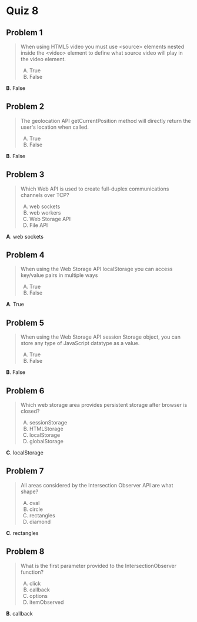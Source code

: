 <style type="text/css">ol { list-style-type: upper-alpha; }</style>

# Quiz 8

## Problem 1

> When using HTML5 video you must use &lt;source&gt; elements nested inside the
  &lt;video&gt; element to define what source video will play in the video
  element.
>
> 1. True
> 2. False

**B**. False

## Problem 2

> The geolocation API getCurrentPosition method will directly return the user's
  location when called.
>
> 1. True
> 2. False

**B**. False

## Problem 3

> Which Web API is used to create full-duplex communications channels over TCP?
>
> 1. web sockets
> 2. web workers
> 3. Web Storage API
> 4. File API

**A**. web sockets

## Problem 4

> When using the Web Storage API localStorage you can access key/value pairs in
  multiple ways
>
> 1. True
> 2. False

**A**. True

## Problem 5

> When using the Web Storage API session Storage object, you can store any type
  of JavaScript datatype as a value.
>
> 1. True
> 2. False

**B**. False

## Problem 6

> Which web storage area provides persistent storage after browser is closed?
>
> 1. sessionStorage
> 2. HTMLStorage
> 3. localStorage
> 4. globalStorage

**C**. localStorage

## Problem 7

> All areas considered by the Intersection Observer API are what shape?
>
> 1. oval
> 2. circle
> 3. rectangles
> 4. diamond

**C**. rectangles

## Problem 8

> What is the first parameter provided to the IntersectionObserver function?
>
> 1. click
> 2. callback
> 3. options
> 4. itemObserved

**B**. callback
